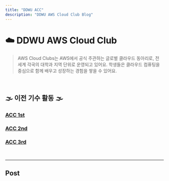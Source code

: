 ```yaml
---
title: "DDWU ACC"
description: "DDWU AWS Cloud Club Blog"
---
```


# ☁️ DDWU AWS Cloud Club

> AWS Cloud Clubs는 AWS에서 공식 주관하는 글로벌 클라우드 동아리로, 전 세계 각국의 대학과 지역 단위로 운영되고 있어요. 학생들은 클라우드 컴퓨팅을 중심으로 함께 배우고 성장하는 경험을 쌓을 수 있어요.

<br>

<div class="acc-nth">

## 🌫️ 이전 기수 활동 🌫️

### [ACC 1st](https://ddwu-aws-cloud-club.github.io/categories/1st/)

### [ACC 2nd](https://ddwu-aws-cloud-club.github.io/categories/2nd/)

### [ACC 3rd](https://ddwu-aws-cloud-club.github.io/categories/3rd/)

</div>

<br>

---

## Post
